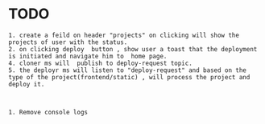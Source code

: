 # TODO

    1. create a feild on header "projects" on clicking will show the projects of user with the status.
    2. on clicking deploy  button , show user a toast that the deployment is initiated and navigate him to  home page.
    4. cloner ms will  publish to deploy-request topic.
    5. the deployr ms will listen to "deploy-request" and based on the type of the project(frontend/static) , will process the project and deploy it.



    1. Remove console logs
